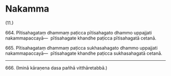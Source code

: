 # Nakamma

(11.)

664\. Pītisahagataṃ dhammaṃ paṭicca pītisahagato dhammo uppajjati nakammapaccayā—  pītisahagate khandhe paṭicca pītisahagatā cetanā.

665\. Pītisahagataṃ dhammaṃ paṭicca sukhasahagato dhammo uppajjati nakammapaccayā—  pītisahagate khandhe paṭicca sukhasahagatā cetanā.

---

666\. (Iminā kāraṇena dasa pañhā vitthāretabbā.)
